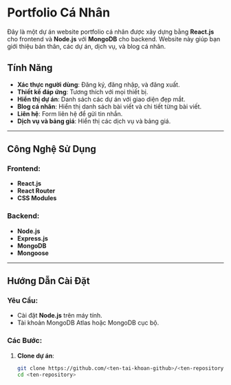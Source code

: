 # Portfolio Cá Nhân

Đây là một dự án website portfolio cá nhân được xây dựng bằng **React.js** cho frontend và **Node.js** với **MongoDB** cho backend. Website này giúp bạn giới thiệu bản thân, các dự án, dịch vụ, và blog cá nhân.

## Tính Năng

- **Xác thực người dùng**: Đăng ký, đăng nhập, và đăng xuất.
- **Thiết kế đáp ứng**: Tương thích với mọi thiết bị.
- **Hiển thị dự án**: Danh sách các dự án với giao diện đẹp mắt.
- **Blog cá nhân**: Hiển thị danh sách bài viết và chi tiết từng bài viết.
- **Liên hệ**: Form liên hệ để gửi tin nhắn.
- **Dịch vụ và bảng giá**: Hiển thị các dịch vụ và bảng giá.

---

## Công Nghệ Sử Dụng

### Frontend:
- **React.js**
- **React Router**
- **CSS Modules**

### Backend:
- **Node.js**
- **Express.js**
- **MongoDB**
- **Mongoose**

---

## Hướng Dẫn Cài Đặt

### Yêu Cầu:
- Cài đặt **Node.js** trên máy tính.
- Tài khoản MongoDB Atlas hoặc MongoDB cục bộ.

### Các Bước:

1. **Clone dự án**:
   ```bash
   git clone https://github.com/<ten-tai-khoan-github>/<ten-repository>.git
   cd <ten-repository>
